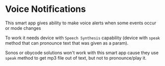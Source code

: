 # Voice Notifications
This smart app gives ability to make voice alerts when some events occur or mode changes

To work it needs device with `Speech Synthesis` capability (device with `speak` method that can pronounce text that was given as a param).

Sonos or obycode solutions won't work with this smart app cause they use `speak` method to get mp3 file out of text, but not to pronounce/play it.
